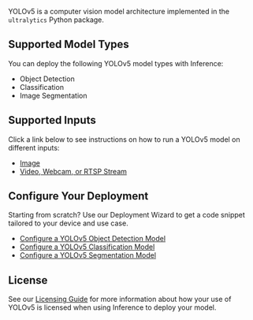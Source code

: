 YOLOv5 is a computer vision model architecture implemented in the `ultralytics` Python package.

## Supported Model Types

You can deploy the following YOLOv5 model types with Inference:

- Object Detection
- Classification
- Image Segmentation

## Supported Inputs

Click a link below to see instructions on how to run a YOLOv5 model on different inputs:

- [Image](/quickstart/run_model_on_image/)
- [Video, Webcam, or RTSP Stream](/quickstart/run_model_on_rtsp_webcam/)

## Configure Your Deployment

Starting from scratch? Use our Deployment Wizard to get a code snippet tailored to your device and use case.

- [Configure a YOLOv5 Object Detection Model](/quickstart/configure_yolov8_object_detection/)
- [Configure a YOLOv5 Classification Model](/quickstart/configure_yolov8_classification/)
- [Configure a YOLOv5 Segmentation Model](/quickstart/configure_yolov8_segmentation/)

## License

See our [Licensing Guide](/licensing/) for more information about how your use of YOLOv5 is licensed when using Inference to deploy your model.